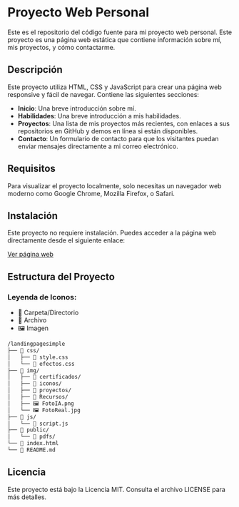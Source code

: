 # Proyecto Web Personal

Este es el repositorio del código fuente para mi proyecto web personal. Este proyecto es una página web estática que contiene información sobre mí, mis proyectos, y cómo contactarme.

## Descripción

Este proyecto utiliza HTML, CSS y JavaScript para crear una página web responsive y fácil de navegar. Contiene las siguientes secciones:

- **Inicio**: Una breve introducción sobre mí.
- **Habilidades**: Una breve introducción a mis habilidades.
- **Proyectos**: Una lista de mis proyectos más recientes, con enlaces a sus repositorios en GitHub y demos en línea si están disponibles.
- **Contacto**: Un formulario de contacto para que los visitantes puedan enviar mensajes directamente a mi correo electrónico.

## Requisitos

Para visualizar el proyecto localmente, solo necesitas un navegador web moderno como Google Chrome, Mozilla Firefox, o Safari.

## Instalación

Este proyecto no requiere instalación. Puedes acceder a la página web directamente desde el siguiente enlace:

[Ver página web](https://edummorenolp.github.io/LandingPageSimple/)

## Estructura del Proyecto

### Leyenda de Iconos:

- 📂 Carpeta/Directorio
- 📄 Archivo
- 🖼️ Imagen

```bash
/landingpagesimple
├── 📂 css/
│   ├── 📄 style.css
│   └── 📄 efectos.css
├── 📂 img/
│   ├── 📁 certificados/
│   ├── 📁 iconos/
│   ├── 📁 proyectos/
│   ├── 📁 Recursos/
│   ├── 🖼️ FotoIA.png
│   └── 🖼️ FotoReal.jpg
├── 📂 js/
│   └── 📄 script.js
├── 📂 public/
│   └── 📁 pdfs/
└── 📄 index.html   
└── 📄 README.md
```

## Licencia

Este proyecto está bajo la Licencia MIT. Consulta el archivo LICENSE para más detalles.